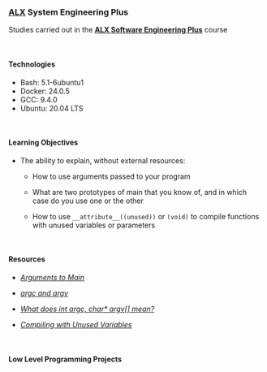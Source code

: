 ### [ALX](https://www.alxafrica.com/) System Engineering Plus

Studies carried out in the **[ALX Software Engineering Plus](https://www.alxafrica.com/software-engineering-plus/)** course

<br />

#### Technologies

* Bash:		5.1-6ubuntu1
* Docker:	24.0.5
* GCC:		9.4.0
* Ubuntu:	20.04 LTS

<br />

#### Learning Objectives

* The ability to explain, without external resources:
	* How to use arguments passed to your program

	* What are two prototypes of main that you know of, and in which case do you use one or the other

	* How to use `__attribute__((unused))` or `(void)` to compile functions with unused variables or parameters

<br />

#### Resources

* _[Arguments to Main](https://publications.gbdirect.co.uk//c_book/chapter10/arguments_to_main.html)_

* _[argc and argv](http://crasseux.com/books/ctutorial/argc-and-argv.html)_

* _[What does int argc, char* argv[] mean?](https://www.youtube.com/watch?v=aP1ijjeZc24)_

* _[Compiling with Unused Variables](https://www.google.com/webhp?q=unused+variable+C)_

<br />

#### Low Level Programming Projects

<br />
